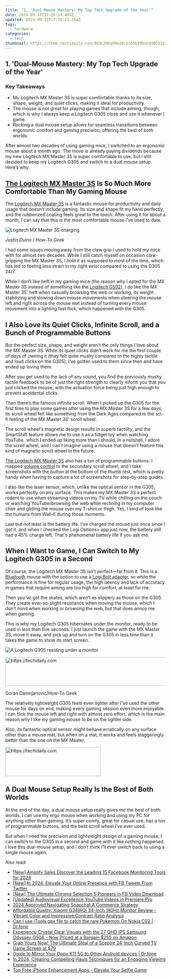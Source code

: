 ```yaml
---
title: "1. 'Dual-Mouse Mastery: My Top Tech Upgrade of the Year'"
date: 2024-09-16T22:26:14.489Z
updated: 2024-09-21T17:32:23.254Z
tags:
  - hardware
categories:
  - tech
thumbnail: https://thmb.techidaily.com/843c206a00e28cb365bf9ba5dd05332331c8b283e7e323acfc8d381ef1640599.jpg
---
```


## 1. 'Dual-Mouse Mastery: My Top Tech Upgrade of the Year'

### Key Takeaways

* My Logitech MX Master 3S is super comfortable thanks to its size, shape, weight, and quiet clicks, making it ideal for productivity.
* The mouse is not great for playing games that include aiming, though, which is why I always keep a Logitech G305 close and use it whenever I game.
* Rocking a dual mouse setup allows for seamless transitions between ergonomic comfort and gaming precision, offering the best of both worlds.

 After almost two decades of using gaming mice, I switched to an ergonomic mouse about a month ago. The move is already paying dividends because my new Logitech MX Master 3S is super comfortable to use, but I still decided to keep my Logitech G305 and switch to a dual mouse setup. Here’s why.

## [The Logitech MX Master 3S](https://logitech.cfzu.net/c/156932/1949464/8585?subId1=htgmxmaster3smouse&u=https%3A%2F%2Fwww.logitech.com%2Fen-us%2Fproducts%2Fmice%2Fmx-master-3s.910-006557.html) Is So Much More Comfortable Than My Gaming Mouse

 The [Logitech MX Master 3S](https://iphone-unlock.techidaily.com/in-2024-7-ways-to-lock-apps-on-iphone-12-pro-and-ipad-securely-drfone-by-drfone-ios/) is a fantastic mouse for productivity and daily usage that doesn’t include gaming. Its size and shape fit my hand perfectly, and the rubberized coating feels great to the touch. After using it for about a month, I can say that this is the most comfortable mouse I’ve used to date.

![Logitech MX Master 3S charging](https://static1.howtogeekimages.com/wordpress/wp-content/uploads/2022/05/Logitech-MX-Master-3S-charging.jpg) 

_Justin Duino / How-To Geek_

 I had some issues moving away from the claw grip I used to hold my mice with for almost two decades. While I still catch myself on occasion claw-gripping the MX Master 3S, I hold it as supposed to most of the time, which has led to feeling less strain in my right wrist compared to using the G305 24/7.

 While I don’t like heft in my gaming mice (the reason why I opted for the MX Master 3S instead of something like the [Logitech G502](https://extra-skills.techidaily.com/in-2024-salt-and-surge-2023s-best-surf-cam-tech-review/)), I do like the MX Master 3S’ heft when casually browsing the web or working, its weight stabilizing and slowing down mouse movements when steering the mouse left and right across the mouse mat instead of turning every mouse movement into a lighting fast flick, which happened with the G305.

##  I Also Love Its Quiet Clicks, Infinite Scroll, and a Bunch of Programmable Buttons

 But the perfect size, shape, and weight aren’t the only things I love about the MX Master 3S. While its quiet clicks didn’t work for me the first couple of days of owning it (they felt quite mushy compared to the highly tactile and loud clicks on the G305), I’ve gotten used to them since then and have ended up loving them.

 After you get used to the lack of any sound, you find the previously mushy tactile feedback to be of just the right strength to clearly inform you that you just clicked the mouse, with the actuation force being just high enough to prevent accidental clicks.

 Then there’s the famous infinite scroll. When I picked up the G305 for the first time to play some games after using the MX Master 3S for a few days, its scroll wheel felt like something from the Dark Ages compared to the sci-fi feeling of the MX Master 3S’ scroll wheel.

 The scroll wheel's magnetic design results in superb tactility, and the SmartShift feature allows me to use it as a fidget toy when watching YouTube, which I ended up liking more than I should. In a nutshell, I adore the scroll wheel, and I can’t imagine using a mouse that doesn’t feature this kind of magnetic scroll wheel in the future.

[The Logitech MX Master 3S](https://logitech.cfzu.net/c/156932/1949464/8585?subId1=htgmxmaster3smouse&u=https%3A%2F%2Fwww.logitech.com%2Fen-us%2Fproducts%2Fmice%2Fmx-master-3s.910-006557.html) also has a ton of programmable buttons. I mapped [volume control](https://easy-unlock-android.techidaily.com/still-using-pattern-locks-with-nokia-c12-pro-tips-tricks-and-helpful-advice-by-drfone-android/) to the secondary scroll wheel, and I take screenshots with the button at the bottom of the thumb rest, which is pretty handy when having to capture a lot of screenshots for step-by-step guides.

 I also like the laser sensor, which, unlike the optical sensor in the G305, works perfectly on any surface. This makes my MX Master 3S a perfect rodent to use when streaming videos on my TV while chilling on the couch or watching YouTube/browsing the web while reclining in my computer chair and gliding the mouse over my T-shirt or thigh. Yes, I kind of look like the humans from Wall-E during those moments.

 Last but not least is the battery life. I’ve charged the mouse just once since I got it, and when I checked the Logi Options+ app just now, the battery still had a 45% charge left. That's phenomenal battery life if you ask me.

##  When I Want to Game, I Can Switch to My Logitech G305 in a Second

 Of course, the Logitech MX Master 3S isn't perfect—far from it. This is a [Bluetooth](https://techidaily.com/how-to-reset-honor-magic-5-pro-without-the-home-button-drfone-by-drfone-reset-android-reset-android/) mouse with the option to use a [Logi Bolt adapter](https://twitter-clips.techidaily.com/share-tweets-whatsapp-video-broadcasting-for-2024/), so while the performance is fine for regular usage, the high latency and lack of accuracy in games that require aiming are too high for comfort, at least for me.

 Then you’ve got the skates, which aren’t as slippery as those on the G305\. They create ever-so-slight resistance when moving the mouse, which I don’t mind when working or browsing the web, but that does annoy me when gaming.

 This is why my Logitech G305 hibernates under the monitor, ready to be used in less than five seconds. I just launch the game with the MX Master 3S, move it away, and pick up and turn on the G305 in less time than it takes the game to show its start screen.

![A Logitech G305 residing under a monitor](https://static1.howtogeekimages.com/wordpress/wp-content/uploads/2024/07/dual-mouse-setup-01.jpg) 

<!-- affiliate ads begin -->
<a href="https://coinrule.sjv.io/c/5597632/1958378/18409" target="_top" id="1958378">
  <img src="//a.impactradius-go.com/display-ad/18409-1958378" border="0" alt="https://techidaily.com" width="728" height="90"/>
</a>
<img height="0" width="0" src="https://coinrule.sjv.io/i/5597632/1958378/18409" style="position:absolute;visibility:hidden;" border="0" />
<!-- affiliate ads end -->

Goran Damnjanovic/How-To Geek

 The relatively lightweight G305 feels even lighter after I've used the other mouse for days on end, making every gaming session even more enjoyable. I can flick the mouse left and right with almost zero effort, which is the main reason why I like my gaming mouse to be on the lighter side.

 Also, its fantastic optical sensor might behave erratically on any surface other than a mouse mat, but when on a mat, it works and feels staggeringly better than the one on the MX Master.

<!-- affiliate ads begin -->
<a href="https://aligracehair.sjv.io/c/5597632/1997717/19272" target="_top" id="1997717">
  <img src="//a.impactradius-go.com/display-ad/19272-1997717" border="0" alt="https://techidaily.com" width="300" height="90"/>
</a>
<img height="0" width="0" src="https://aligracehair.sjv.io/i/5597632/1997717/19272" style="position:absolute;visibility:hidden;" border="0" />
<!-- affiliate ads end -->

##  A Dual Mouse Setup Really Is the Best of Both Worlds

 At the end of the day, a dual mouse setup really gives me the best of both worlds. I can use my ergo mouse when working and using my PC for anything other than gaming. It’s super comfy, great for casual use, has a ton of programmable buttons, and the best scroll wheel I’ve ever used.

 But when I need the precision and lightweight design of a gaming mouse, I can switch to the G305 in a second and game with it like nothing happened. I love this dual mouse setup, and I don’t think I’ll ever switch back to using a single mouse again.

<ins class="adsbygoogle"
     style="display:block"
     data-ad-format="autorelaxed"
     data-ad-client="ca-pub-7571918770474297"
     data-ad-slot="1223367746"></ins>

<ins class="adsbygoogle"
     style="display:block"
     data-ad-client="ca-pub-7571918770474297"
     data-ad-slot="8358498916"
     data-ad-format="auto"
     data-full-width-responsive="true"></ins>

<span class="atpl-alsoreadstyle">Also read:</span>
<div><ul>
<li><a href="https://facebook-videos.techidaily.com/new-amplify-sales-discover-the-leading-15-facebook-monitoring-tools-for-2024/"><u>[New] Amplify Sales Discover the Leading 15 Facebook Monitoring Tools for 2024</u></a></li>
<li><a href="https://facebook-video-recording.techidaily.com/new-in-2024-elevate-your-online-presence-with-fb-tweets-from-twitter/"><u>[New] In 2024, Elevate Your Online Presence with FB Tweets From Twitter</u></a></li>
<li><a href="https://facebook-video-files.techidaily.com/new-the-ultimate-chrome-selection-5-pioneers-in-fb-video-download/"><u>[New] The Ultimate Chrome Selection 5 Pioneers in FB Video Download</u></a></li>
<li><a href="https://youtube-docs.techidaily.com/ed-audiovisual-excellence-youtube-videos-in-premiere-pro/"><u>[Updated] Audiovisual Excellence YouTube Videos in Premiere Pro</u></a></li>
<li><a href="https://snapchat-videos.techidaily.com/2024-approved-navigating-snapchat-a-commerce-strategy/"><u>2024 Approved Navigating Snapchat A Commerce Strategy</u></a></li>
<li><a href="https://hardware-reviews.techidaily.com/affordable-quality-xiaomi-g34wqi-34-inch-180hz-monitor-review-vibrant-color-and-impressive-contrast-ratio-analysis/"><u>Affordable Quality: Xiaomi G34WQi 34-Inch 180Hz Monitor Review - Vibrant Color and Impressive Contrast Ratio Analysis</u></a></li>
<li><a href="https://android-pokemon-go.techidaily.com/can-i-use-itools-gpx-file-to-catch-the-rare-pokemon-on-nokia-c02-drfone-by-drfone-virtual-android/"><u>Can I use iTools gpx file to catch the rare Pokemon On Nokia C02 | Dr.fone</u></a></li>
<li><a href="https://hardware-reviews.techidaily.com/1723862829005-experience-crystal-clear-visuals-with-the-27-qhd-ips-samsung-odyssey-g50a-now-priced-at-a-bargain-255-on-amazon/"><u>Experience Crystal Clear Visuals with the 27 QHD IPS Samsung Odyssey G50A - Now Priced at a Bargain $255 on Amazon</u></a></li>
<li><a href="https://hardware-reviews.techidaily.com/1723862836417-grab-yours-now-the-ultimate-steal-of-a-sceptre-24-inch-curved-tv-game-screen-at-79/"><u>Grab Yours Now! The Ultimate Steal of a Sceptre 24-Inch Curved TV Game Screen at $79</u></a></li>
<li><a href="https://screen-mirror.techidaily.com/guide-to-mirror-your-oppo-k11-5g-to-other-android-devices-drfone-by-drfone-android/"><u>Guide to Mirror Your Oppo K11 5G to Other Android devices | Dr.fone</u></a></li>
<li><a href="https://fox-http.techidaily.com/in-2024-creating-compelling-hauls-techniques-for-an-engaging-viewing-experience/"><u>In 2024, Creating Compelling Hauls Techniques for an Engaging Viewing Experience</u></a></li>
<li><a href="https://extra-lessons.techidaily.com/top-free-iphone-enhancement-apps-elevate-your-selfie-game/"><u>Top Free iPhone Enhancement Apps - Elevate Your Selfie Game</u></a></li>
</ul></div>

